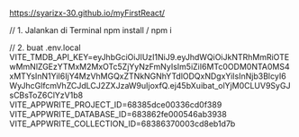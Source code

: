 https://syarizx-30.github.io/myFirstReact/

// 1. Jalankan di Terminal
npm install / npm i

// 2. buat .env.local
VITE_TMDB_API_KEY=eyJhbGciOiJIUzI1NiJ9.eyJhdWQiOiJkNTRhMmRiOTEwMmNlZGEzYTMxM2MxOTc5ZjYyNzFmNyIsIm5iZiI6MTc0ODM0NTA0MS4xMTYsInN1YiI6IjY4MzVhMGQxZTNkNGNhYTdlODQxNDgxYiIsInNjb3BlcyI6WyJhcGlfcmVhZCJdLCJ2ZXJzaW9uIjoxfQ.ej45bXuibat_olYjM0CLUV9SyGJsCBsToZ6ClYzV1b8
VITE_APPWRITE_PROJECT_ID=68385dce00336cd0f389
VITE_APPWRITE_DATABASE_ID=683862fe000546ab3938
VITE_APPWRITE_COLLECTION_ID=68386370003cd8eb1d7b

